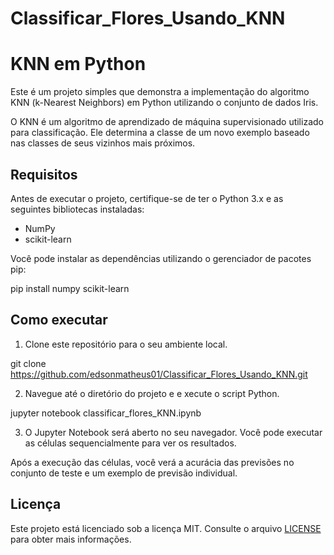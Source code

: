 # Classificar_Flores_Usando_KNN

# KNN em Python

Este é um projeto simples que demonstra a implementação do algoritmo KNN (k-Nearest Neighbors) em Python utilizando o conjunto de dados Iris.

O KNN é um algoritmo de aprendizado de máquina supervisionado utilizado para classificação. Ele determina a classe de um novo exemplo baseado nas classes de seus vizinhos mais próximos.

## Requisitos

Antes de executar o projeto, certifique-se de ter o Python 3.x e as seguintes bibliotecas instaladas:

- NumPy
- scikit-learn

Você pode instalar as dependências utilizando o gerenciador de pacotes pip:

pip install numpy scikit-learn

## Como executar

1. Clone este repositório para o seu ambiente local.

git clone https://github.com/edsonmatheus01/Classificar_Flores_Usando_KNN.git

2. Navegue até o diretório do projeto e e xecute o script Python.

jupyter notebook classificar_flores_KNN.ipynb

3. O Jupyter Notebook será aberto no seu navegador. Você pode executar as células sequencialmente para ver os resultados.

Após a execução das células, você verá a acurácia das previsões no conjunto de teste e um exemplo de previsão individual.

## Licença

Este projeto está licenciado sob a licença MIT. Consulte o arquivo [LICENSE](LICENSE) para obter mais informações.
